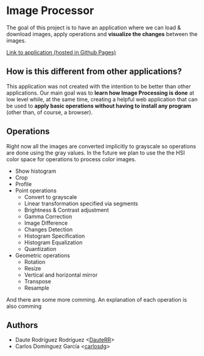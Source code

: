 # Image Processor

The goal of this project is to have an application where we can load & download
images, apply operations and **visualize the changes** between the images.

[Link to application (hosted in Github Pages)](https://carlosdg.github.io/ImageProcessor/)

## How is this different from other applications?

This application was not created with the intention to be better than other
applications. Our main goal was to **learn how Image Processing is done** at low
level while, at the same time, creating a helpful web application that can be
used to **apply basic operations without having to install any program** (other
than, of course, a browser).

## Operations

Right now all the images are converted implicitly to grayscale so operations are
done using the gray values. In the future we plan to use the the HSI color space
for operations to process color images.

- Show histogram
- Crop
- Profile
- Point operations
  - Convert to grayscale
  - Linear transformation specified via segments
  - Brightness & Contrast adjustment
  - Gamma Correction
  - Image Difference
  - Changes Detection
  - Histogram Specification
  - Histogram Equalization
  - Quantization
- Geometric operations
  - Rotation
  - Resize
  - Vertical and horizontal mirror
  - Transpose
  - Resample

And there are some more comming. An explanation of each operation is also comming

## Authors

- Daute Rodríguez Rodríguez &lt;[DauteRR](https://github.com/DauteRR)&gt;
- Carlos Domínguez García &lt;[carlosdg](https://github.com/carlosdg)&gt;
